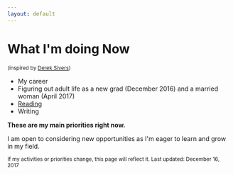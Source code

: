 ```yaml
---
layout: default
---
```


# What I'm doing Now
<small class="text-muted">(inspired by [Derek Sivers](http://nownownow.com/))</small>

* My career
* Figuring out adult life as a new grad (December 2016) and a married woman (April 2017)
* [Reading](https://www.goodreads.com/user/show/3214334-stevie-oberg)
* Writing

__These are my main priorities right now.__

I am open to considering new opportunities as I'm eager to learn and grow in my field.

<small class="text-muted">If my activities or priorities change, this page will reflect it. Last updated: December 16, 2017</small>
